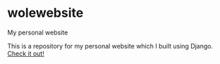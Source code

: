 # wolewebsite
My personal website

This is a repository for my personal website which I built using Django. [Check it out!](https://wolemercy.com/portfolio/) 
